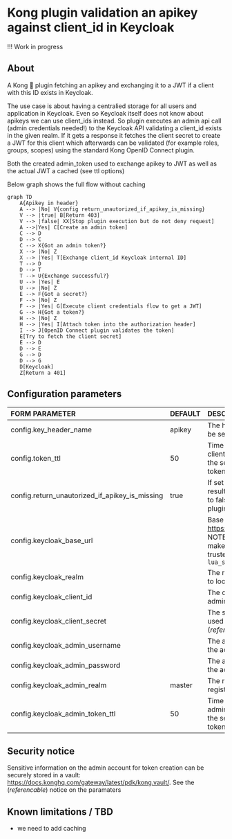 # Kong plugin validation an apikey against client_id in Keycloak

!!! Work in progress

## About

A Kong 🦍 plugin fetching an apikey and exchanging it to a JWT if a client with this ID exists in Keycloak.

The use case is about having a centralied storage for all users and application in Keycloak. Even so Keycloak itself does not know about apikeys we can use client_ids instead. So plugin executes an admin api call (admin credentials needed!) to the Keycloak API validating a client_id exists in the given realm. If it gets a response it fetches the client secret to create a JWT for this client which afterwards can be validated (for example roles, groups, scopes) using the standard Kong OpenID Connect plugin.

Both the created admin_token used to exchange apikey to JWT as well as the actual JWT a cached (see ttl options)

Below graph shows the full flow without caching 

```mermaid
graph TD
    A{Apikey in header}
    A --> |No| V{config return_unautorized_if_apikey_is_missing}
    V --> |true| B[Return 403]
    V --> |false| XX[Stop plugin execution but do not deny request]
    A -->|Yes| C[Create an admin token]
    C --> D
    D --> C
    C --> X{Got an admin token?}
    X --> |No| Z
    X --> |Yes| T[Exchange client_id Keycloak internal ID]
    T --> D
    D --> T
    T --> U{Exchange successful?}
    U --> |Yes| E
    U --> |No| Z
    E --> F{Got a secret?}
    F --> |No| Z
    F --> |Yes| G[Execute client credentials flow to get a JWT]
    G --> H{Got a token?}
    H --> |No| Z
    H --> |Yes| I[Attach token into the authorization header]
    I --> J[OpenID Connect plugin validates the token]
    E[Try to fetch the client secret]
    E --> D
    D --> E
    G --> D
    D --> G
    D[Keycloak]
    Z[Return a 401]
```

## Configuration parameters
|FORM PARAMETER|DEFAULT|DESCRIPTION|
|:----|:------|:------|
|config.key_header_name|apikey|The header where the apikey will be sent|
|config.token_ttl|50|Time in seconds we cache the client token. Must be lower than the setting in Keycloak for this token|
|config.return_unautorized_if_apikey_is_missing|true|If set to true a missing apikey will result in a 401 response - if set to false we will progress the next plugins anyway|
|config.keycloak_base_url||Base URL of Keycloak like https://my.keycloak.example.com. NOTE: If using a SSL endpoint make sure the certificate is trusted in the Kong setting `lua_ssl_trusted_certificate`|
|config.keycloak_realm||The realm the plugin should use to look up the client|
|config.keycloak_client_id||The client being used to create an admin token (*referencable*)|
|config.keycloak_client_secret||The secret of the client being used to create an admin token (*referencable*)|
|config.keycloak_admin_username||The admin username to create the admin token (*referencable*)|
|config.keycloak_admin_password||The admin username to create the admin token (*referencable*)|
|config.keycloak_admin_realm|master|The realm the admin user is registered at|
|config.keycloak_admin_token_ttl|50|Time in seconds we cache the admin token. Must be lower than the setting in Keycloak for this token|

## Security notice

Sensitive information on the admin account for token creation can be securely stored in a vault: https://docs.konghq.com/gateway/latest/pdk/kong.vault/. See the (*referencable*) notice on the paramaters

## Known limitations / TBD

* we need to add caching
